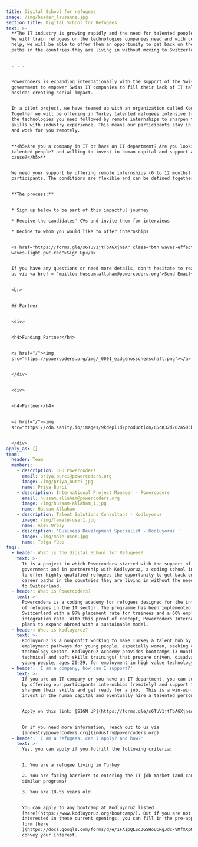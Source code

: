 ```yaml
---
title: Digital School for refugees
image: /img/header_lausanne.jpg
section_title: Digital School for Refugees
text: >-
  **The IT industry is growing rapidly and the need for talented people is too.
  We will train refugees on the technologies companies need and with companies'
  help, we will be able to offer them an opportunity to get back on their career
  paths in the countries they are living in without moving to Switzerland.**


  - - -


  Powercoders is expanding internationally with the support of the Swiss
  government to empower Swiss IT companies to fill their lack of IT talents
  besides creating social impact.


  In a pilot project, we have teamed up with an organization called Kodluyoruz.
  Together we will be offering in Turkey talented refugees intensive training on
  the technologies you need followed by remote internships to sharpen their
  skills with industry experience. This means our participants stay in Turkey
  and work for you remotely.


  **<h5>Are you a company in IT or have an IT department? Are you looking for
  talented people? and willing to invest in human capital and support a great
  cause?</h5>**


  We need your support by offering remote internships (6 to 12 months) to our
  participants. The conditions are flexible and can be defined together.


  **The process:**


  * Sign up below to be part of this impactful journey

  * Receive the candidates' CVs and invite them for interviews

  * Decide to whom you would like to offer internships


  <a href="https://forms.gle/s6TuV1jtTbAGXjneA" class="btn waves-effect
  waves-light pwc-red">Sign Up</a>


  If you have any questions or need more details, don't hesitate to reach out to
  us via <a href = "mailto: hussam.allaham@powercoders.org">Send Email</a>


  <br>


  ## Partner


  <div>


  <h4>Funding Partner</h4>


  <a href="/"><img
  src="https://powercoders.org/img/_0001_eidgenosschenschaft.png"></a>


  </div>


  <div>


  <h4>Partner</h4>


  <a href="/"><img
  src="https://cdn.sanity.io/images/9kdepi1d/production/65c832d202a503b15d99e628f4313782f3ef50db-300x62.png"></a>


  </div>
apply_as: []
team:
  header: Team
  members:
    - description: CEO Powercoders
      email: priya.burci@powercoders.org
      image: /img/priya_burci.jpg
      name: Priya Burci
    - description: International Project Manager - Powercoders
      email: hussam.allaham@powercoders.org
      image: /img/hussam-allaham_1.jpg
      name: Hussam Allaham
    - description: Talent Solutions Consultant - Kodluyoruz
      image: /img/female-user1.jpg
      name: Alev Orbay
    - description: 'Business Development Specialist - Kodluyoruz '
      image: /img/male-user.jpg
      name: Tolga Yüce
faqs:
  - header: What is the Digital School for Refugees?
    text: >-
      It is a project in which Powercoders started with the support of the Swiss
      government and in partnership with Kodluyoruz, a coding school in Turkey,
      to offer highly qualified refugees the opportunity to get back on their
      career paths in the countries they are living in without the need to move
      to Switzerland.
  - header: What is Powercoders?
    text: >-
      Powercoders is a coding academy for refugees designed for the integration
      of refugees in the IT sector. The programme has been implemented in
      Switzerland with a 97% placement rate for trainees and a 60% employment
      integration rate. With this proof of concept, Powercoders International
      plans to expand abroad with a sustainable model.
  - header: What is Kodluyoruz?
    text: >-
      Kodluyoruz is a nonprofit working to make Turkey a talent hub by creating
      employment pathways for young people, especially women, seeking careers in
      technology sector. Kodluyoruz Academy provides bootcamps (3-month
      technical and soft skills trainings) that prepare driven, disadvantaged
      young people, ages 20-29, for employment in high value technology fields.
  - header: 'I am a company, how can I support?'
    text: >-
      If you are an IT company or you have an IT department, you can support us
      by offering our participants internships (remotely) and support them to
      sharpen their skills and get ready for a job.  This is a win-win, you
      invest in the human capital and eventually hire a talented person.


      Apply on this link: [SIGN UP](https://forms.gle/s6TuV1jtTbAGXjneA)


      Or if you need more information, reach out to us via
      [industry@powercoders.org](industry@powercoders.org)
  - header: 'I am a refugees, can I apply? and how?'
    text: >-
      Yes, you can apply if you fulfill the following criteria:


      1. You are a refugee living in Turkey

      2. You are facing barriers to entering the IT job market (and can’t access
      similar programs)

      3. You are 18-55 years old


      You can apply to any bootcamp at Kodluyoruz listed
      [here](https://www.kodluyoruz.org/bootcamp/). But if you are not
      interested in these current openings, you can fill in the pre-application
      form [here
      ](https://docs.google.com/forms/d/e/1FAIpQLSc3GSHoUCRgJdc-VMfXXpM0mwGrrsE6_Rk3JaIi7_Z-zES7YA/viewform)to
      convey your interest.
---
```


